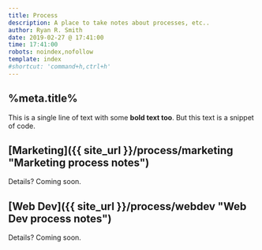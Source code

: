 ```yaml
---
title: Process
description: A place to take notes about processes, etc..
author: Ryan R. Smith
date: 2019-02-27 @ 17:41:00
time: 17:41:00
robots: noindex,nofollow
template: index
#shortcut: 'command+h,ctrl+h'
---
```


## %meta.title%
This is a single line of text with some **bold text too**. But this text is a snippet of code.

## [Marketing]({{ site_url }}/process/marketing "Marketing process notes")
Details? Coming soon.

## [Web Dev]({{ site_url }}/process/webdev "Web Dev process notes")
Details? Coming soon.
